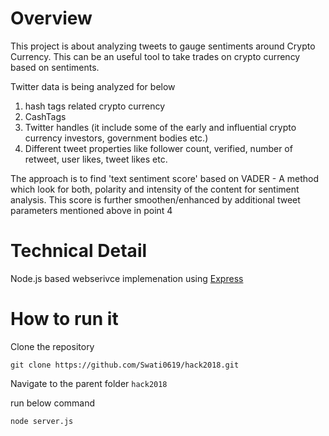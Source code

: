 # Overview 

This project is about analyzing tweets to gauge sentiments around Crypto Currency. This can be an useful tool to take trades on crypto currency based on sentiments. 

Twitter data is being analyzed for below 
1) hash tags related crypto currency
2) CashTags
3) Twitter handles (it include some of the early and influential crypto currency investors, government bodies etc.)
4) Different tweet properties like follower count, verified, number of retweet, user likes, tweet likes etc.

The approach is to find 'text sentiment score' based on VADER - A method which look for both, polarity and intensity of the content for sentiment
analysis. This score is further smoothen/enhanced by additional tweet parameters mentioned above in point 4


# Technical Detail

Node.js based webserivce implemenation using [Express](https://expressjs.com/)

# How to run it 

Clone the repository 
```
git clone https://github.com/Swati0619/hack2018.git

```
Navigate to the parent folder `hack2018` 

run below command 
```
node server.js
```
